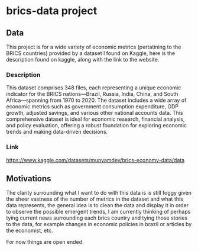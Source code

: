 # brics-data project

## Data

This project is for a wide variety of economic metrics (pertatining to the BRICS countries) provided by a dataset I found on Kaggle, here is the description found on kaggle, along with the link to the website.

### Description
This dataset comprises 348 files, each representing a unique economic indicator for the BRICS nations—Brazil, Russia, India, China, and South Africa—spanning from 1970 to 2020. The dataset includes a wide array of economic metrics such as government consumption expenditure, GDP growth, adjusted savings, and various other national accounts data. This comprehensive dataset is ideal for economic research, financial analysis, and policy evaluation, offering a robust foundation for exploring economic trends and making data-driven decisions.

### Link
https://www.kaggle.com/datasets/munyamdev/brics-economy-data/data

## Motivations

The clarity surrounding what I want to do with this data is is still foggy given the sheer vastness of the number of metrics in the dataset and what this data represents, the general idea is to clean the data and display it in order to observe the possible emergent trends, I am currently thinking of perhaps tying current news surrounding each brics country and tying those stories to the data, for example changes in economic policies in brazil or articles by the economist, etc.

For now things are open ended.
